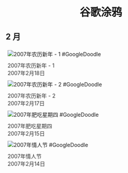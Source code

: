 
<h1 align="center"> 谷歌涂鸦 </h1>




## 2 月

<div class="image">


<img src="https://www.google.com/logos/2007/lunarnewyear07g.gif" alt="2007年农历新年 - 1 #GoogleDoodle" style="margin: 5px"/>
<div class="info" style="font-size: 14px; color:#333333; margin:5px"><div class="title">2007年农历新年 - 1</div><div class="date">2007年2月18日</div></div>

<img src="https://www.google.com/logos/2007/lunarnewyear07.gif" alt="2007年农历新年 - 2 #GoogleDoodle" style="margin: 5px"/>
<div class="info" style="font-size: 14px; color:#333333; margin:5px"><div class="title">2007年农历新年 - 2</div><div class="date">2007年2月17日</div></div>

<img src="https://www.google.com/logos/2007/poland07.gif" alt="2007年肥吃星期四 #GoogleDoodle" style="margin: 5px"/>
<div class="info" style="font-size: 14px; color:#333333; margin:5px"><div class="title">2007年肥吃星期四</div><div class="date">2007年2月15日</div></div>

<img src="https:https://lh3.googleusercontent.com/hmjsZe4HDowZmq5Zc6-0xClDOAZHMLQC4UM2eqCF_ppZhb7r7guVQKIa_bc8PHv17CI5Q7omRRA5nJcRenAYARZ2Yq9DBogSCjbj5qe5=s660" alt="2007年情人节 #GoogleDoodle" style="margin: 5px"/>
<div class="info" style="font-size: 14px; color:#333333; margin:5px"><div class="title">2007年情人节</div><div class="date">2007年2月14日</div></div>

</div>








